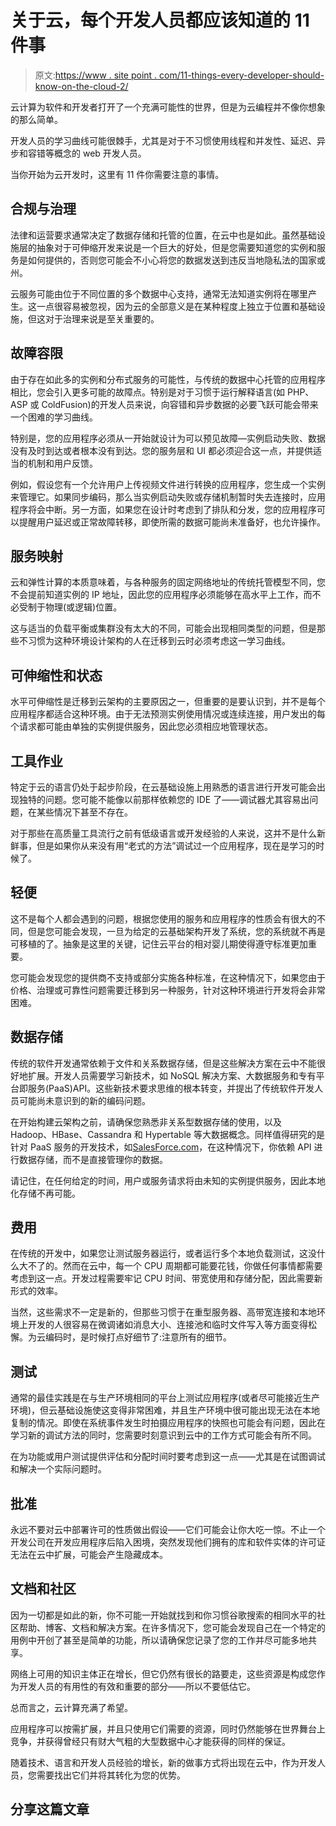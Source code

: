 # 关于云，每个开发人员都应该知道的 11 件事

> 原文:[https://www . site point . com/11-things-every-developer-should-know-on-the-cloud-2/](https://www.sitepoint.com/11-things-every-developer-should-know-about-the-cloud-2/)

云计算为软件和开发者打开了一个充满可能性的世界，但是为云编程并不像你想象的那么简单。

开发人员的学习曲线可能很棘手，尤其是对于不习惯使用线程和并发性、延迟、异步和容错等概念的 web 开发人员。

当你开始为云开发时，这里有 11 件你需要注意的事情。

## 合规与治理

法律和运营要求通常决定了数据存储和托管的位置，在云中也是如此。虽然基础设施层的抽象对于可伸缩开发来说是一个巨大的好处，但是您需要知道您的实例和服务是如何提供的，否则您可能会不小心将您的数据发送到违反当地隐私法的国家或州。

云服务可能由位于不同位置的多个数据中心支持，通常无法知道实例将在哪里产生。这一点很容易被忽视，因为云的全部意义是在某种程度上独立于位置和基础设施，但这对于治理来说是至关重要的。

## 故障容限

由于存在如此多的实例和分布式服务的可能性，与传统的数据中心托管的应用程序相比，您会引入更多可能的故障点。特别是对于习惯于运行解释语言(如 PHP、ASP 或 ColdFusion)的开发人员来说，向容错和异步数据的必要飞跃可能会带来一个困难的学习曲线。

特别是，您的应用程序必须从一开始就设计为可以预见故障—实例启动失败、数据没有及时到达或者根本没有到达。您的服务层和 UI 都必须迎合这一点，并提供适当的机制和用户反馈。

例如，假设您有一个允许用户上传视频文件进行转换的应用程序，您生成一个实例来管理它。如果同步编码，那么当实例启动失败或存储机制暂时失去连接时，应用程序将会中断。另一方面，如果您在设计时考虑到了排队和分发，您的应用程序可以提醒用户延迟或正常故障转移，即使所需的数据可能尚未准备好，也允许操作。

## 服务映射

云和弹性计算的本质意味着，与各种服务的固定网络地址的传统托管模型不同，您不会提前知道实例的 IP 地址，因此您的应用程序必须能够在高水平上工作，而不必受制于物理(或逻辑)位置。

这与适当的负载平衡或集群没有太大的不同，可能会出现相同类型的问题，但是那些不习惯为这种环境设计架构的人在迁移到云时必须考虑这一学习曲线。

## 可伸缩性和状态

水平可伸缩性是迁移到云架构的主要原因之一，但重要的是要认识到，并不是每个应用程序都适合这种环境。由于无法预测实例使用情况或连续连接，用户发出的每个请求都可能由单独的实例提供服务，因此您必须相应地管理状态。

## 工具作业

特定于云的语言仍处于起步阶段，在云基础设施上用熟悉的语言进行开发可能会出现独特的问题。您可能不能像以前那样依赖您的 IDE 了——调试器尤其容易出问题，在某些情况下甚至不存在。

对于那些在高质量工具流行之前有低级语言或开发经验的人来说，这并不是什么新鲜事，但是如果你从来没有用“老式的方法”调试过一个应用程序，现在是学习的时候了。

## 轻便

这不是每个人都会遇到的问题，根据您使用的服务和应用程序的性质会有很大的不同，但是您可能会发现，一旦为给定的云基础架构开发了系统，您的系统就不再是可移植的了。抽象是这里的关键，记住云平台的相对婴儿期使得遵守标准更加重要。

您可能会发现您的提供商不支持或部分实施各种标准，在这种情况下，如果您由于价格、治理或可靠性问题需要迁移到另一种服务，针对这种环境进行开发将会非常困难。

## 数据存储

传统的软件开发通常依赖于文件和关系数据存储，但是这些解决方案在云中不能很好地扩展。开发人员需要学习新技术，如 NoSQL 解决方案、大数据服务和专有平台即服务(PaaS)API。这些新技术要求思维的根本转变，并提出了传统软件开发人员可能尚未意识到的新的编码问题。

在开始构建云架构之前，请确保您熟悉非关系型数据存储的使用，以及 Hadoop、HBase、Cassandra 和 Hypertable 等大数据概念。同样值得研究的是针对 PaaS 服务的开发技术，如[SalesForce.com](http://SalesForce.com)，在这种情况下，你依赖 API 进行数据存储，而不是直接管理你的数据。

请记住，在任何给定的时间，用户或服务请求将由未知的实例提供服务，因此本地化存储不再可能。

## 费用

在传统的开发中，如果您让测试服务器运行，或者运行多个本地负载测试，这没什么大不了的。然而在云中，每一个 CPU 周期都可能要花钱，你做任何事情都需要考虑到这一点。开发过程需要牢记 CPU 时间、带宽使用和存储分配，因此需要新形式的效率。

当然，这些需求不一定是新的，但那些习惯于在重型服务器、高带宽连接和本地环境上开发的人很容易在微调诸如消息大小、连接池和临时文件写入等方面变得松懈。为云编码时，是时候打点好细节了:注意所有的细节。

## 测试

通常的最佳实践是在与生产环境相同的平台上测试应用程序(或者尽可能接近生产环境)，但云基础设施使这变得非常困难，并且生产环境中很可能出现无法在本地复制的情况。即使在系统事件发生时拍摄应用程序的快照也可能会有问题，因此在学习新的调试方法的同时，您需要时刻意识到云中的工作方式可能会有所不同。

在为功能或用户测试提供评估和分配时间时要考虑到这一点——尤其是在试图调试和解决一个实际问题时。

## 批准

永远不要对云中部署许可的性质做出假设——它们可能会让你大吃一惊。不止一个开发公司在开发应用程序后陷入困境，突然发现他们拥有的库和软件实体的许可证无法在云中扩展，可能会产生隐藏成本。

## 文档和社区

因为一切都是如此的新，你不可能一开始就找到和你习惯谷歌搜索的相同水平的社区帮助、博客、文档和解决方案。在许多情况下，您可能会发现自己在一个特定的用例中开创了甚至是简单的功能，所以请确保您记录了您的工作并尽可能多地共享。

网络上可用的知识主体正在增长，但它仍然有很长的路要走，这些资源是构成您作为开发人员的有用性的有效和重要的部分——所以不要低估它。

总而言之，云计算充满了希望。

应用程序可以按需扩展，并且只使用它们需要的资源，同时仍然能够在世界舞台上竞争，并获得曾经只有财大气粗的大型数据中心才能获得的同样的保证。

随着技术、语言和开发人员经验的增长，新的做事方式将出现在云中，作为开发人员，您需要找出它们并将其转化为您的优势。

## 分享这篇文章